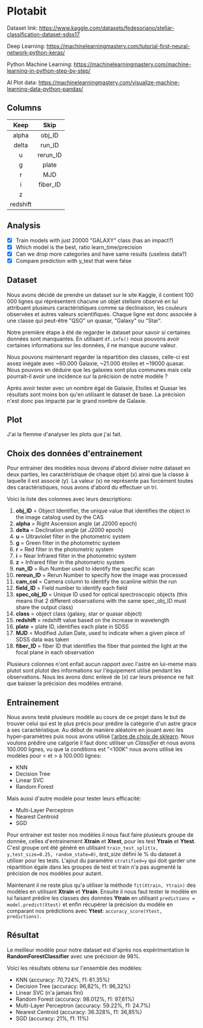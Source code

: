 # Plotabit
Dataset link: https://www.kaggle.com/datasets/fedesoriano/stellar-classification-dataset-sdss17

Deep Learning: https://machinelearningmastery.com/tutorial-first-neural-network-python-keras/

Python Machine Learning: https://machinelearningmastery.com/machine-learning-in-python-step-by-step/

AI Plot data: https://machinelearningmastery.com/visualize-machine-learning-data-python-pandas/

## Columns

|Keep         |Skip        |
|:-----------:|:----------:|
|alpha        |obj_ID      |
|delta        |run_ID      |
|u            |rerun_ID    |
|g            |plate       |
|r            |MJD         |
|i            |fiber_ID    |
|z            |            |
|redshift     |            |

## Analysis

- [X] Train models with just 20000 "GALAXY" class (has an impact?)
- [X] Which model is the best, ratio learn_time/precision
- [X] Can we drop more categories and have same results (useless data?)
- [X] Compare prediction with y_test that were false

## Dataset
Nous avons décidé de prendre un dataset sur le site Kaggle, il contient 100 000 lignes qui réprésentent
chacune un objet stellaire observé en lui attribuant plusieurs caractéristiques comme sa declinaison,
les couleurs observées et autres valeurs scientifiques.
Chaque ligne est donc associée à une classe qui peut-être "QSO" un quasar, "Galaxy" ou "Star".

Notre première étape à été de regarder le dataset pour savoir si certaines données sont manquantes.
En utilisant `df.info()` nous pouvons avoir certaines informations sur les données, il ne manque aucune valeur.

Nous pouvons maintenant regarder la répartition des classes, celle-ci est assez inégale avec ~60.000 Galaxie,
~21.000 étoiles et ~19000 quasar. Nous pouvons en déduire que les galaxies sont plus communes mais cela
pourrait-il avoir une incidence sur la précision de notre modèle ?

Après avoir tester avec un nombre égal de Galaxie, Etoiles et Quasar les résultats sont moins bon qu'en utilisant
le dataset de base. La précision n'est donc pas impacté par le grand nombre de Galaxie.

## Plot
J'ai la flemme d'analyser les plots que j'ai fait.

## Choix des données d'entrainement
Pour entrainer des modèles nous devons d'abord diviser notre dataset en deux parties, les caractéristique
de chaque objet (x) ainsi que la classe à laquelle il est associé (y). La valeur (x) ne représente pas
forcément toutes des caractéristiques, nous avons d'abord du effectuer un tri.

Voici la liste des colonnes avec leurs descriptions:

1) **obj_ID** = Object Identifier, the unique value that identifies the object in the image catalog used by the CAS
2) **alpha** = Right Ascension angle (at J2000 epoch)
3) **delta** = Declination angle (at J2000 epoch)
4) **u** = Ultraviolet filter in the photometric system
5) **g** = Green filter in the photometric system
6) **r** = Red filter in the photometric system
7) **i** = Near Infrared filter in the photometric system
8) **z** = Infrared filter in the photometric system
9) **run_ID** = Run Number used to identify the specific scan
10) **rereun_ID** = Rerun Number to specify how the image was processed
11) **cam_col** = Camera column to identify the scanline within the run
12) **field_ID** = Field number to identify each field
13) **spec_obj_ID** = Unique ID used for optical spectroscopic objects (this means that 2 different observations with the same spec_obj_ID must share the output class)
14) **class** = object class (galaxy, star or quasar object)
15) **redshift** = redshift value based on the increase in wavelength
16) **plate** = plate ID, identifies each plate in SDSS
17) **MJD** = Modified Julian Date, used to indicate when a given piece of SDSS data was taken
18) **fiber_ID** = fiber ID that identifies the fiber that pointed the light at the focal plane in each observation

Plusieurs colonnes n'ont enfait aucun rapport avec l'astre en lui-meme mais plutot sont plutot des informations sur
l'équipement utilsé pendant les observations. Nous les avons donc enlevé de (x) car leurs présence ne fait que
baisser la précision des modèles entrainé.

## Entrainement
Nous avons testé plusieurs modèle au cours de ce projet dans le but de trouver celui qui est le plus précis
pour prédire la catégorie d'un astre grace à ses caractéristique. Au début de manière aléatoire en jouant
avec les hyper-paramètres puis nous avons utilisé [l'arbre de choix de sklearn](https://scikit-learn.org/stable/tutorial/machine_learning_map/index.html).
Nous voulons prédire une catgorie il faut donc utiliser un *Classifier* et nous avons 100.000 lignes, vu que la conditions est "<100K" nous avons utilisé
les modèles pour < et > à 100.000 lignes:

- KNN
- Decision Tree
- Linear SVC
- Random Forest

Mais aussi d'autre modèle pour tester leurs efficacité:

- Multi-Layer Perceptron
- Nearest Centroid
- SGD

Pour entrainer est tester nos modèles il nous faut faire plusieurs groupe de donnée, celles d'entrainement
**Xtrain** et **Xtest**, pour les test **Ytrain** et **Ytest**. C'est groupe ont été généré en utilisant
`train_test_split(x, y,test_size=0.25, random_state=0)`, *test_size* défini le % du dataset à utiliser pour les tests.
L'ajout du paramètre `stratified=y` qui doit garder une répartition égale dans les groupes de test et train n'a pas
augmenté la précision de nos modèles pour autant.

Maintenant il ne reste plus qu'a utiliser la méthode `fit(Xtrain, Ytrain)` des modèles en utilisant **Xtrain** et **Ytrain**.
Ensuite il nous faut tester le modèle en lui faisant prédire les classes des données **Ytrain** en utilisant
`predictions = model.predict(Xtest)` et enfin récupérer la précision du modèle en comparant nos prédictions
avec **Ytest**: `accuracy_score(Ytest, predictions).`

## Résultat
Le meilleur modèle pour notre dataset est d'après nos expérimentation le **RandomForestClassifier** avec une précision
de 98%.

Voici les résultats obtenu sur l'ensemble des modèles:

- KNN (accuracy: 70,724%, f1: 61.35%)
- Decision Tree (accuracy: 96,82%, f1: 96,32%) 
- Linear SVC (n'a jamais fini)
- Random Forest (accuracy: 98.012%, f1: 97,61%)
- Multi-Layer Perceptron (accuracy: 59.22%, f1: 24.7%)
- Nearest Centroid (accuracy: 36.328%, f1: 36,85%)
- SGD (accuracy: 21%, f1: 11%)

